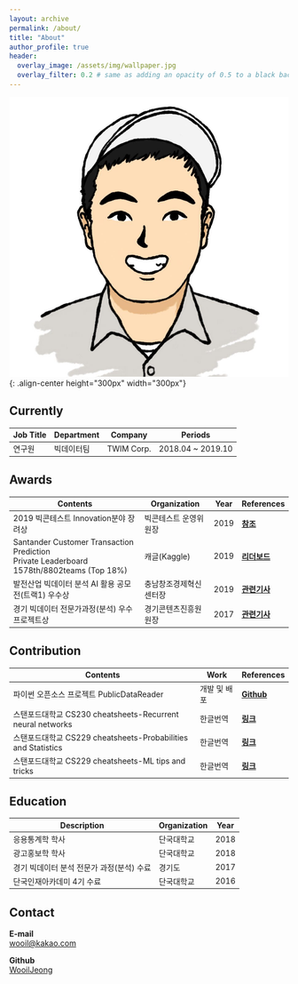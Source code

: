 ```yaml
---
layout: archive
permalink: /about/
title: "About"
author_profile: true
header:
  overlay_image: /assets/img/wallpaper.jpg
  overlay_filter: 0.2 # same as adding an opacity of 0.5 to a black background
---
```


![jpg](/assets/img/profile.jpg){: .align-center height="300px" width="300px"}


## Currently

| Job Title | Department   | Company   | Periods           |
| --------- | ------------ | --------- | ----------------- |
| 연구원    | 빅데이터팀     | TWIM Corp.| 2018.04 ~ 2019.10 |

## Awards

| Contents   | Organization   | Year   | References |
| ------------------- | -------------- | ------ | ------ |
| 2019 빅콘테스트 Innovation분야 장려상 | 빅콘테스트 운영위원장 | 2019 | [**참조**](https://www.bigcontest.or.kr/) |
| Santander Customer Transaction Prediction <br> Private Leaderboard 1578th/8802teams (Top 18%) | 캐글(Kaggle) | 2019 | [**리더보드**](https://www.kaggle.com/c/santander-customer-transaction-prediction/leaderboard) |
| 발전산업 빅데이터 분석 AI 활용 공모전(트랙1) 우수상  | 충남창조경제혁신센터장 | 2019 | [**관련기사**](https://www.mk.co.kr/news/view/business/2019/03/156522/) |
| 경기 빅데이터 전문가과정(분석) 우수 프로젝트상  | 경기콘텐츠진흥원 원장 | 2017 | [**관련기사**](http://www.enewstoday.co.kr/news/articleView.html?idxno=1102589) |

## Contribution

| Contents   | Work | References     |
| ---------- | ---------- | ---------- |
| 파이썬 오픈소스 프로젝트 PublicDataReader | 개발 및 배포 | [**Github**](https://github.com/WooilJeong/PublicDataReader) |
| 스탠포드대학교 CS230 cheatsheets-Recurrent neural networks		 | 한글번역 | [**링크**](https://stanford.edu/~shervine/l/ko/teaching/cs-230/cheatsheet-recurrent-neural-networks) |
| 스탠포드대학교 CS229 cheatsheets-Probabilities and Statistics	 | 한글번역 | [**링크**](https://stanford.edu/~shervine/l/ko/teaching/cs-229/refresher-probabilities-statistics) |
| 스탠포드대학교 CS229 cheatsheets-ML tips and tricks		 | 한글번역 | [**링크**](https://stanford.edu/~shervine/l/ko/teaching/cs-229/cheatsheet-machine-learning-tips-and-tricks) |

## Education

| Description | Organization | Year |
| ---- | ----------- |----- |
| 응용통계학 학사 | 단국대학교 | 2018 |
| 광고홍보학 학사 | 단국대학교 | 2018 |
| 경기 빅데이터 분석 전문가 과정(분석) 수료 | 경기도 | 2017 |
| 단국인재아카데미 4기 수료 | 단국대학교 | 2016 |


## Contact

**E-mail**    
wooil@kakao.com

**Github**    
[WooilJeong](http://www.github.com/wooiljeong)
